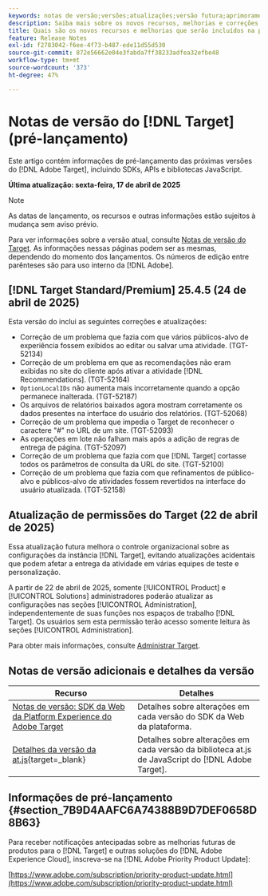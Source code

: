 ```yaml
---
keywords: notas de versão;versões;atualizações;versão futura;aprimoramentos;novos recursos;correções;atualizações;pré-lançamento;acesso antecipado;release notes;releases;updates;future release;enhancements;new features;fixes;updates;prerelease;Early access
description: Saiba mais sobre os novos recursos, melhorias e correções adicionados na próxima versão do [!DNL Adobe Target], incluindo SDKs, APIs e bibliotecas JavaScript.
title: Quais são os novos recursos e melhorias que serão incluídos na próxima versão do  [!DNL Target] ?
feature: Release Notes
exl-id: f2783042-f6ee-4f73-b487-ede11d55d530
source-git-commit: 872e56662e04e3fabda7ff38233adfea32efbe48
workflow-type: tm+mt
source-wordcount: '373'
ht-degree: 47%

---
```


# Notas de versão do [!DNL Target] (pré-lançamento)

Este artigo contém informações de pré-lançamento das próximas versões do [!DNL Adobe Target], incluindo SDKs, APIs e bibliotecas JavaScript.

**Última atualização: sexta-feira, 17 de abril de 2025**

>[!NOTE]
>
>As datas de lançamento, os recursos e outras informações estão sujeitos à mudança sem aviso prévio.
>
>Para ver informações sobre a versão atual, consulte [Notas de versão do Target](release-notes.md). As informações nessas páginas podem ser as mesmas, dependendo do momento dos lançamentos. Os números de edição entre parênteses são para uso interno da [!DNL Adobe].

## [!DNL Target Standard/Premium] 25.4.5 (24 de abril de 2025)

Esta versão do inclui as seguintes correções e atualizações:

* Correção de um problema que fazia com que vários públicos-alvo de experiência fossem exibidos ao editar ou salvar uma atividade. (TGT-52134)
* Correção de um problema em que as recomendações não eram exibidas no site do cliente após ativar a atividade [!DNL Recommendations]. (TGT-52164)
* `OptionLocalIDs` não aumenta mais incorretamente quando a opção permanece inalterada. (TGT-52187)
* Os arquivos de relatórios baixados agora mostram corretamente os dados presentes na interface do usuário dos relatórios. (TGT-52068)
* Correção de um problema que impedia o Target de reconhecer o caractere &quot;#&quot; no URL de um site. (TGT-52093)
* As operações em lote não falham mais após a adição de regras de entrega de página. (TGT-52097)
* Correção de um problema que fazia com que [!DNL Target] cortasse todos os parâmetros de consulta da URL do site. (TGT-52100)
* Correção de um problema que fazia com que refinamentos de público-alvo e públicos-alvo de atividades fossem revertidos na interface do usuário atualizada. (TGT-52158)

## Atualização de permissões do Target (22 de abril de 2025)

Essa atualização futura melhora o controle organizacional sobre as configurações da instância [!DNL Target], evitando atualizações acidentais que podem afetar a entrega da atividade em várias equipes de teste e personalização.

A partir de 22 de abril de 2025, somente [!UICONTROL Product] e [!UICONTROL Solutions] administradores poderão atualizar as configurações nas seções [!UICONTROL Administration], independentemente de suas funções nos espaços de trabalho [!DNL Target]. Os usuários sem esta permissão terão acesso somente leitura às seções [!UICONTROL Administration].

Para obter mais informações, consulte [Administrar Target](/help/main/administrating-target/start-target.md).

## Notas de versão adicionais e detalhes da versão

| Recurso | Detalhes |
|--- |--- |
| [Notas de versão: SDK da Web da Platform Experience do Adobe Target](https://experienceleague.adobe.com/docs/experience-platform/edge/release-notes.html?lang=pt-BR) | Detalhes sobre alterações em cada versão do SDK da Web da plataforma. |
| [Detalhes da versão da at.js](https://experienceleague.adobe.com/docs/target-dev/developer/client-side/at-js-implementation/target-atjs-versions.html?lang=pt-BR){target=_blank} | Detalhes sobre alterações em cada versão da biblioteca at.js de JavaScript do [!DNL Adobe Target]. |

## Informações de pré-lançamento {#section_7B9D4AAFC6A74388B9D7DEF0658D8B63}

Para receber notificações antecipadas sobre as melhorias futuras de produtos para o [!DNL Target] e outras soluções do [!DNL Adobe Experience Cloud], inscreva-se na [!DNL Adobe Priority Product Update]:

[https://www.adobe.com/subscription/priority-product-update.html](https://www.adobe.com/subscription/priority-product-update.html)
